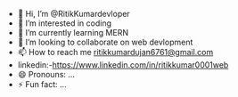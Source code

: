 - 👋 Hi, I’m @RitikKumardevloper
- 👀 I’m interested in coding
- 🌱 I’m currently learning MERN
- 💞️ I’m looking to collaborate on web devlopment
- 📫 How to reach me ritikkumardujan6761@gmail.com
- linkedin:-https://www.linkedin.com/in/ritikkumar0001web
- 😄 Pronouns: ...
- ⚡ Fun fact: ...

<!---
RitikKumardevloper/RitikKumardevloper is a ✨ special ✨ repository because its `README.md` (this file) appears on your GitHub profile.
You can click the Preview link to take a look at your changes.
--->
